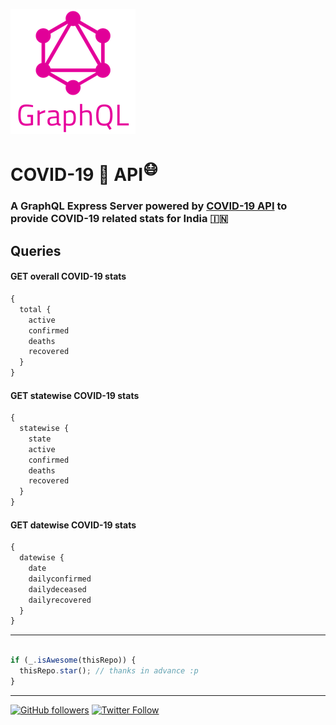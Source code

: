 ![logo](./graphql.png)

# COVID-19 🦠 API<sup>:mask:</sup>

### A GraphQL Express Server powered by [COVID-19 API]() to provide COVID-19 related stats for India :india:



## Queries

#### GET overall COVID-19 stats

```graphql
{ 
  total {
    active
    confirmed
    deaths
    recovered
  }
}
```

#### GET statewise COVID-19 stats

```graphql
{
  statewise {
    state
    active
    confirmed
    deaths
    recovered
  }
}
```

#### GET datewise COVID-19 stats

```graphql
{
  datewise {
    date
    dailyconfirmed
    dailydeceased
    dailyrecovered
  }
}

```


----
```javascript

if (_.isAwesome(thisRepo)) {
  thisRepo.star(); // thanks in advance :p
}

```
----

[![GitHub followers](https://img.shields.io/github/followers/vinitshahdeo.svg?label=Follow%20@vinitshahdeo&style=social)](https://github.com/vinitshahdeo/)  [![Twitter Follow](https://img.shields.io/twitter/follow/Vinit_Shahdeo?style=social)](https://twitter.com/Vinit_Shahdeo)


